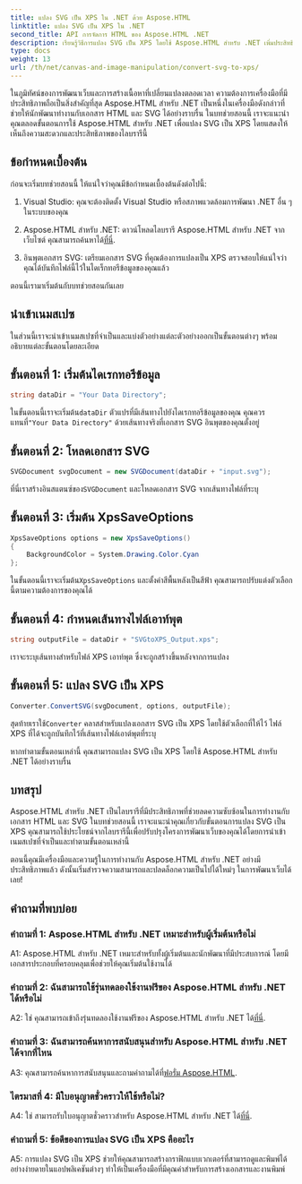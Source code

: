 ```yaml
---
title: แปลง SVG เป็น XPS ใน .NET ด้วย Aspose.HTML
linktitle: แปลง SVG เป็น XPS ใน .NET
second_title: API การจัดการ HTML ของ Aspose.HTML .NET
description: เรียนรู้วิธีการแปลง SVG เป็น XPS โดยใช้ Aspose.HTML สำหรับ .NET เพิ่มประสิทธิภาพการพัฒนาเว็บของคุณด้วยไลบรารีอันทรงพลังนี้
type: docs
weight: 13
url: /th/net/canvas-and-image-manipulation/convert-svg-to-xps/
---
```


ในภูมิทัศน์ของการพัฒนาเว็บและการสร้างเนื้อหาที่เปลี่ยนแปลงตลอดเวลา ความต้องการเครื่องมือที่มีประสิทธิภาพถือเป็นสิ่งสำคัญที่สุด Aspose.HTML สำหรับ .NET เป็นหนึ่งในเครื่องมือดังกล่าวที่ช่วยให้นักพัฒนาทำงานกับเอกสาร HTML และ SVG ได้อย่างราบรื่น ในบทช่วยสอนนี้ เราจะแนะนำคุณตลอดขั้นตอนการใช้ Aspose.HTML สำหรับ .NET เพื่อแปลง SVG เป็น XPS โดยแสดงให้เห็นถึงความสะดวกและประสิทธิภาพของไลบรารีนี้

## ข้อกำหนดเบื้องต้น

ก่อนจะเริ่มบทช่วยสอนนี้ ให้แน่ใจว่าคุณมีข้อกำหนดเบื้องต้นดังต่อไปนี้:

1. Visual Studio: คุณจะต้องติดตั้ง Visual Studio หรือสภาพแวดล้อมการพัฒนา .NET อื่น ๆ ในระบบของคุณ

2.  Aspose.HTML สำหรับ .NET: ดาวน์โหลดไลบรารี Aspose.HTML สำหรับ .NET จากเว็บไซต์ คุณสามารถค้นหาได้[ที่นี่](https://releases.aspose.com/html/net/).

3. อินพุตเอกสาร SVG: เตรียมเอกสาร SVG ที่คุณต้องการแปลงเป็น XPS ตรวจสอบให้แน่ใจว่าคุณได้บันทึกไฟล์นี้ไว้ในไดเร็กทอรีข้อมูลของคุณแล้ว

ตอนนี้เรามาเริ่มต้นกับบทช่วยสอนกันเลย

## นำเข้าเนมสเปซ

ในส่วนนี้เราจะนำเข้าเนมสเปซที่จำเป็นและแบ่งตัวอย่างแต่ละตัวอย่างออกเป็นขั้นตอนต่างๆ พร้อมอธิบายแต่ละขั้นตอนโดยละเอียด

## ขั้นตอนที่ 1: เริ่มต้นไดเรกทอรีข้อมูล

```csharp
string dataDir = "Your Data Directory";
```

 ในขั้นตอนนี้เราจะเริ่มต้น`dataDir` ตัวแปรที่มีเส้นทางไปยังไดเรกทอรีข้อมูลของคุณ คุณควรแทนที่`"Your Data Directory"` ด้วยเส้นทางจริงที่เอกสาร SVG อินพุตของคุณตั้งอยู่

## ขั้นตอนที่ 2: โหลดเอกสาร SVG

```csharp
SVGDocument svgDocument = new SVGDocument(dataDir + "input.svg");
```

ที่นี่เราสร้างอินสแตนซ์ของ`SVGDocument` และโหลดเอกสาร SVG จากเส้นทางไฟล์ที่ระบุ

## ขั้นตอนที่ 3: เริ่มต้น XpsSaveOptions

```csharp
XpsSaveOptions options = new XpsSaveOptions()
{
    BackgroundColor = System.Drawing.Color.Cyan
};
```

 ในขั้นตอนนี้เราจะเริ่มต้น`XpsSaveOptions` และตั้งค่าสีพื้นหลังเป็นสีฟ้า คุณสามารถปรับแต่งตัวเลือกนี้ตามความต้องการของคุณได้

## ขั้นตอนที่ 4: กำหนดเส้นทางไฟล์เอาท์พุต

```csharp
string outputFile = dataDir + "SVGtoXPS_Output.xps";
```

เราจะระบุเส้นทางสำหรับไฟล์ XPS เอาท์พุต ซึ่งจะถูกสร้างขึ้นหลังจากการแปลง

## ขั้นตอนที่ 5: แปลง SVG เป็น XPS

```csharp
Converter.ConvertSVG(svgDocument, options, outputFile);
```

 สุดท้ายเราใช้`Converter` คลาสสำหรับแปลงเอกสาร SVG เป็น XPS โดยใช้ตัวเลือกที่ให้ไว้ ไฟล์ XPS ที่ได้จะถูกบันทึกไว้ที่เส้นทางไฟล์เอาต์พุตที่ระบุ

หากทำตามขั้นตอนเหล่านี้ คุณสามารถแปลง SVG เป็น XPS โดยใช้ Aspose.HTML สำหรับ .NET ได้อย่างราบรื่น

## บทสรุป

Aspose.HTML สำหรับ .NET เป็นไลบรารีที่มีประสิทธิภาพที่ช่วยลดความซับซ้อนในการทำงานกับเอกสาร HTML และ SVG ในบทช่วยสอนนี้ เราจะแนะนำคุณเกี่ยวกับขั้นตอนการแปลง SVG เป็น XPS คุณสามารถใช้ประโยชน์จากไลบรารีนี้เพื่อปรับปรุงโครงการพัฒนาเว็บของคุณได้โดยการนำเข้าเนมสเปซที่จำเป็นและทำตามขั้นตอนเหล่านี้

ตอนนี้คุณมีเครื่องมือและความรู้ในการทำงานกับ Aspose.HTML สำหรับ .NET อย่างมีประสิทธิภาพแล้ว ดังนั้นเริ่มสำรวจความสามารถและปลดล็อกความเป็นไปได้ใหม่ๆ ในการพัฒนาเว็บได้เลย!

## คำถามที่พบบ่อย

### คำถามที่ 1: Aspose.HTML สำหรับ .NET เหมาะสำหรับผู้เริ่มต้นหรือไม่

A1: Aspose.HTML สำหรับ .NET เหมาะสำหรับทั้งผู้เริ่มต้นและนักพัฒนาที่มีประสบการณ์ โดยมีเอกสารประกอบที่ครอบคลุมเพื่อช่วยให้คุณเริ่มต้นใช้งานได้

### คำถามที่ 2: ฉันสามารถใช้รุ่นทดลองใช้งานฟรีของ Aspose.HTML สำหรับ .NET ได้หรือไม่

 A2: ใช่ คุณสามารถเข้าถึงรุ่นทดลองใช้งานฟรีของ Aspose.HTML สำหรับ .NET ได้[ที่นี่](https://releases.aspose.com/).

### คำถามที่ 3: ฉันสามารถค้นหาการสนับสนุนสำหรับ Aspose.HTML สำหรับ .NET ได้จากที่ไหน

 A3: คุณสามารถค้นหาการสนับสนุนและถามคำถามได้ที่[ฟอรั่ม Aspose.HTML](https://forum.aspose.com/).

### ไตรมาสที่ 4: มีใบอนุญาตชั่วคราวให้ใช้หรือไม่?

 A4: ใช่ สามารถรับใบอนุญาตชั่วคราวสำหรับ Aspose.HTML สำหรับ .NET ได้[ที่นี่](https://purchase.aspose.com/temporary-license/).

### คำถามที่ 5: ข้อดีของการแปลง SVG เป็น XPS คืออะไร

A5: การแปลง SVG เป็น XPS ช่วยให้คุณสามารถสร้างกราฟิกแบบเวกเตอร์ที่สามารถดูและพิมพ์ได้อย่างง่ายดายในแอปพลิเคชันต่างๆ ทำให้เป็นเครื่องมือที่มีคุณค่าสำหรับการสร้างเอกสารและงานพิมพ์